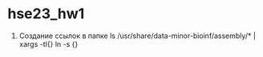 # hse23_hw1
1. Создание ссылок в папке
ls /usr/share/data-minor-bioinf/assembly/* | xargs -tI{} ln -s {}

